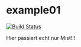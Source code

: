 # example01


[![Build Status](http://vm002.hufsm.com/buildStatus/icon?job=Tobias_Test/example01)](http://vm002.hufsm.com/job/Tobias_Test/job/example01/)

Hier passiert echt nur Mist!!!